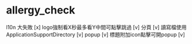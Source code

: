 # allergy_check

l10n 大失敗 [x]
logo強制看X秒最多看Y中間可點擊跳過 [v]
分頁 [v]
讀寫檔使用ApplicationSupportDirectory [v]
popup [v]
標題附加icon點擊可開popup [v]

